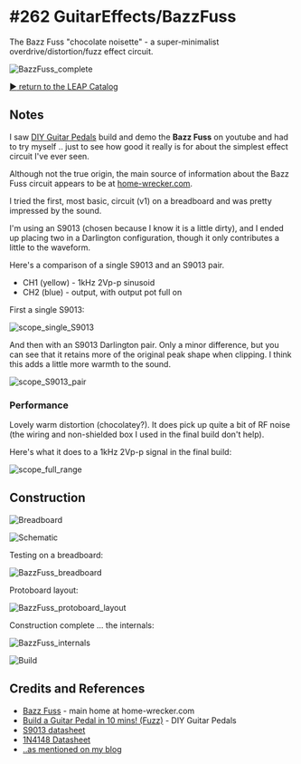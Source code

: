 # #262 GuitarEffects/BazzFuss

The Bazz Fuss "chocolate noisette" - a super-minimalist overdrive/distortion/fuzz effect circuit.

![BazzFuss_complete](./assets/BazzFuss_complete.jpg?raw=true)


[:arrow_forward: return to the LEAP Catalog](http://leap.tardate.com)

## Notes

I saw [DIY Guitar Pedals](https://www.youtube.com/watch?v=Rv5iQ_aenX8) build and demo the **Bazz Fuss** on youtube
and had to try myself .. just to see how good it really is for about the simplest effect circuit I've ever seen.

Although not the true origin, the main source of information about the Bazz Fuss
circuit appears to be at [home-wrecker.com](http://home-wrecker.com/bazz.html).

I tried the first, most basic, circuit (v1) on a breadboard and was pretty impressed by the sound.

I'm using an S9013 (chosen because I know it is a little dirty), and I ended up placing two in a Darlington configuration,
though it only contributes a little to the waveform.

Here's a comparison of a single S9013 and an S9013 pair.

* CH1 (yellow) - 1kHz 2Vp-p sinusoid
* CH2 (blue) - output, with output pot full on

First a single S9013:

![scope_single_S9013](./assets/scope_single_S9013.gif?raw=true)

And then with an S9013 Darlington pair. Only a minor difference, but you can
see that it retains more of the original peak shape when clipping.
I think this adds a little more warmth to the sound.

![scope_S9013_pair](./assets/scope_S9013_pair.gif?raw=true)

### Performance

Lovely warm distortion (chocolatey?). It does pick up quite a bit of RF noise
(the wiring and non-shielded box I used in the final build don't help).

Here's what it does to a 1kHz 2Vp-p signal in the final build:

![scope_full_range](./assets/scope_full_range.gif?raw=true)

## Construction

![Breadboard](./assets/BazzFuss_bb.jpg?raw=true)

![Schematic](./assets/BazzFuss_schematic.jpg?raw=true)

Testing on a breadboard:

![BazzFuss_breadboard](./assets/BazzFuss_breadboard.jpg?raw=true)

Protoboard layout:

![BazzFuss_protoboard_layout](./assets/BazzFuss_protoboard_layout.jpg?raw=true)

Construction complete ... the internals:

![BazzFuss_internals](./assets/BazzFuss_internals.jpg?raw=true)

![Build](./assets/BazzFuss_build.jpg?raw=true)

## Credits and References
* [Bazz Fuss](http://home-wrecker.com/bazz.html) - main home at home-wrecker.com
* [Build a Guitar Pedal in 10 mins! (Fuzz)](https://www.youtube.com/watch?v=Rv5iQ_aenX8) - DIY Guitar Pedals
* [S9013 datasheet](http://www.futurlec.com/Transistors/S9013.shtml)
* [1N4148 Datasheet](http://www.futurlec.com/Diodes/1N4148.shtml)
* [..as mentioned on my blog](http://blog.tardate.com/2017/03/leap262-bazz-fuzz-chocolate-noisette.html)

